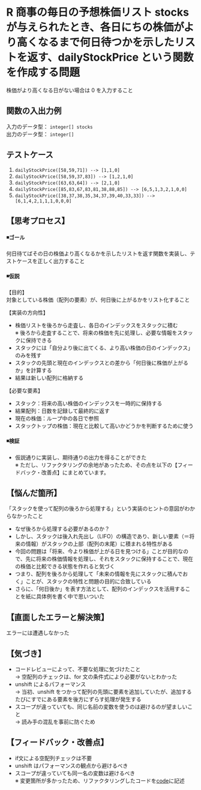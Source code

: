# R 商事の毎日の予想株価リスト stocks が与えられたとき、各日にちの株価がより高くなるまで何日待つかを示したリストを返す、dailyStockPrice という関数を作成する問題
株価がより高くなる日がない場合は 0 を入力すること  
    

## 関数の入出力例
入力のデータ型： `integer[] stocks`  
出力のデータ型： `integer[]`  


## テストケース
1. `dailyStockPrice([58,59,71]) --> [1,1,0]`  
2. `dailyStockPrice([58,59,37,83]) --> [1,2,1,0]`  
3. `dailyStockPrice([63,63,64]) --> [2,1,0]`  
4. `dailyStockPrice([85,83,67,83,81,38,88,85]) --> [6,5,1,3,2,1,0,0]`  
5. `dailyStockPrice([38,37,38,35,34,37,39,40,33,33]) --> [6,1,4,2,1,1,1,0,0,0]`  


## 【思考プロセス】
#### ◾️ゴール  
何日待てばその日の株価より高くなるかを示したリストを返す関数を実装し、テストケースを正しく出力すること  

#### ◾️仮説   
【目的】  
対象としている株価（配列の要素）が、何日後に上がるかをリスト化すること  
  
【実装の方向性】  
- 株価リストを後ろから走査し、各日のインデックスをスタックに積む  
※ 後ろから走査することで、将来の株価を先に処理し、必要な情報をスタックに保持できる  
- スタックには「自分より後に出てくる、より高い株価の日のインデックス」のみを残す  
- スタックの先頭と現在のインデックスとの差から「何日後に株価が上がるか」を計算する  
- 結果は新しい配列に格納する  

【必要な要素】  
- スタック：将来の高い株価のインデックスを一時的に保持する  
- 結果配列：日数を記録して最終的に返す  
- 現在の株価：ループ中の各日で参照  
- スタックトップの株価：現在と比較して高いかどうかを判断するために使う  

#### ◾️検証  
- 仮説通りに実装し、期待通りの出力を得ることができた  
※ ただし、リファクタリングの余地があったため、その点を以下の【フィードバック・改善点】にまとめています。  

## 【悩んだ箇所】
「スタックを使って配列の後ろから処理する」という実装のヒントの意図がわからなかったこと  
- なぜ後ろから処理する必要があるのか？  
- しかし、スタックは後入れ先出し（LIFO）の構造であり、新しい要素（＝将来の情報）がスタックの上部（配列の末尾）に積まれる特性がある  
- 今回の問題は「将来、今より株価が上がる日を見つける」ことが目的なので、先に将来の株価情報を処理し、それをスタックに保持することで、現在の株価と比較できる状態を作れると気づく  
- つまり、配列を後ろから処理して「未来の情報を先にスタックに積んでおく」ことが、スタックの特性と問題の目的に合致している  
- さらに、「何日後か」を表す方法として、配列のインデックスを活用することを紙に具体例を書く中で思いついた  

## 【直面したエラーと解決策】
エラーには遭遇しなかった   

## 【気づき】
- コードレビューによって、不要な処理に気づけたこと   
→ 空配列のチェックは、for 文の条件式により必要がないとわかった  
- unshift によるパフォーマンス  
→ 当初、unshift をつかって配列の先頭に要素を追加していたが、追加するたびにすでにある要素を後方にずらす処理が発生する  
- スコープが違っていても、同じ名前の変数を使うのは避けるのが望ましいこと  
→ 読み手の混乱を事前に防ぐため  

## 【フィードバック・改善点】
- if文による空配列チェックは不要  
- unshift はパフォーマンスの観点から避けるべき  
- スコープが違っていても同一名の変数は避けるべき  
※ 変更箇所が多かったため、リファクタリングしたコードを[code](./js/dailyStockPrice.js)に記述  